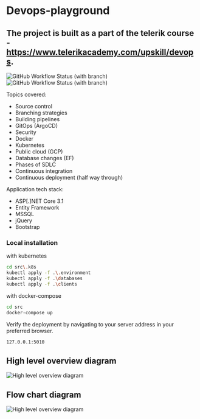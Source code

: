 # Devops-playground
## The project is built as a part of the telerik course - https://www.telerikacademy.com/upskill/devops.

![GitHub Workflow Status (with branch)](https://img.shields.io/github/actions/workflow/status/stefanMinch3v/devops-playground/sonar-cloud.yml?branch=main&label=SAST)
![GitHub Workflow Status (with branch)](https://img.shields.io/github/actions/workflow/status/stefanMinch3v/devops-playground/build-pipeline.yml?branch=main)

Topics covered:
- Source control
- Branching strategies
- Building pipelines
- GitOps (ArgoCD)
- Security
- Docker
- Kubernetes
- Public cloud (GCP)
- Database changes (EF)
- Phases of SDLC
- Continuous integration
- Continuous deployment (half way through)

Application tech stack:

- ASP[.]NET Core 3.1 
- Entity Framework
- MSSQL
- jQuery
- Bootstrap

### Local installation

with kubernetes
```sh
cd src\.k8s
kubectl apply -f .\.environment
kubectl apply -f .\databases
kubectl apply -f .\clients
```

with docker-compose
```sh
cd src
docker-compose up
```

Verify the deployment by navigating to your server address in
your preferred browser.

```sh
127.0.0.1:5010
```

## High level overview diagram
![High level overview diagram](https://i.imgur.com/oLP2s1O.jpg)

## Flow chart diagram
![High level overview diagram](https://i.imgur.com/z1PddEh.jpg)
